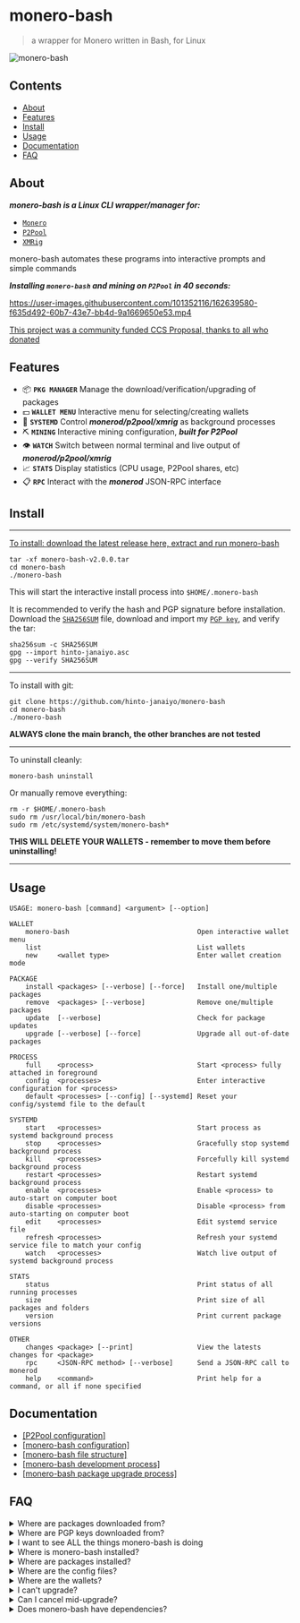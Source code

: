 # monero-bash
>a wrapper for Monero written in Bash, for Linux

![monero-bash](https://user-images.githubusercontent.com/101352116/179381901-f47ea0ba-5740-4bfa-9cd6-52798de48eb0.png)

## Contents
* [About](#About)
* [Features](#Features)
* [Install](#Install)
* [Usage](#Usage)
* [Documentation](#Documentation)
* [FAQ](#FAQ)

## About
***monero-bash is a Linux CLI wrapper/manager for:***

* [`Monero`](https://github.com/monero-project/monero)
* [`P2Pool`](https://github.com/SChernykh/p2pool)
* [`XMRig`](https://github.com/xmrig/xmrig)

monero-bash automates these programs into interactive prompts and simple commands

***Installing `monero-bash` and mining on `P2Pool` in 40 seconds:***

https://user-images.githubusercontent.com/101352116/162639580-f635d492-60b7-43e7-bb4d-9a1669650e53.mp4

[This project was a community funded CCS Proposal, thanks to all who donated](https://ccs.getmonero.org/proposals/monero-bash.html)

## Features
* 📦 **`PKG MANAGER`** Manage the download/verification/upgrading of packages
* 💵 **`WALLET MENU`** Interactive menu for selecting/creating wallets
* 👺 **`SYSTEMD`** Control ***monerod/p2pool/xmrig*** as background processes
* ⛏️ **`MINING`** Interactive mining configuration, ***built for P2Pool***
* 👁️ **`WATCH`** Switch between normal terminal and live output of ***monerod/p2pool/xmrig***
* 📈 **`STATS`** Display statistics (CPU usage, P2Pool shares, etc)
* 📋 **`RPC`** Interact with the ***monerod*** JSON-RPC interface

## Install

---

[To install: download the latest release here, extract and run monero-bash](https://github.com/hinto-janaiyo/monero-bash/releases/latest)
```
tar -xf monero-bash-v2.0.0.tar
cd monero-bash
./monero-bash
```
This will start the interactive install process into `$HOME/.monero-bash`

It is recommended to verify the hash and PGP signature before installation.  
Download the [`SHA256SUM`](https://github.com/hinto-janaiyo/monero-bash/releases/latest) file, download and import my [`PGP key`](https://github.com/hinto-janaiyo/monero-bash/blob/main/gpg/hinto-janaiyo.asc), and verify the tar:
```
sha256sum -c SHA256SUM
gpg --import hinto-janaiyo.asc
gpg --verify SHA256SUM
```

---

To install with git:
```
git clone https://github.com/hinto-janaiyo/monero-bash
cd monero-bash
./monero-bash
```
**ALWAYS clone the main branch, the other branches are not tested**

---

To uninstall cleanly:
```
monero-bash uninstall
```
 Or manually remove everything:
```
rm -r $HOME/.monero-bash
sudo rm /usr/local/bin/monero-bash
sudo rm /etc/systemd/system/monero-bash*
```
**THIS WILL DELETE YOUR WALLETS - remember to move them before uninstalling!**

---

## Usage
```
USAGE: monero-bash [command] <argument> [--option]

WALLET
    monero-bash                                Open interactive wallet menu
    list                                       List wallets
    new     <wallet type>                      Enter wallet creation mode

PACKAGE
    install <packages> [--verbose] [--force]   Install one/multiple packages
    remove  <packages> [--verbose]             Remove one/multiple packages
    update  [--verbose]                        Check for package updates
    upgrade [--verbose] [--force]              Upgrade all out-of-date packages

PROCESS
    full    <process>                          Start <process> fully attached in foreground
    config  <processes>                        Enter interactive configuration for <process>
    default <processes> [--config] [--systemd] Reset your config/systemd file to the default

SYSTEMD
    start   <processes>                        Start process as systemd background process
    stop    <processes>                        Gracefully stop systemd background process
    kill    <processes>                        Forcefully kill systemd background process
    restart <processes>                        Restart systemd background process
    enable  <processes>                        Enable <process> to auto-start on computer boot
    disable <processes>                        Disable <process> from auto-starting on computer boot
    edit    <processes>                        Edit systemd service file
    refresh <processes>                        Refresh your systemd service file to match your config
    watch   <processes>                        Watch live output of systemd background process

STATS
    status                                     Print status of all running processes
    size                                       Print size of all packages and folders
    version                                    Print current package versions

OTHER
    changes <package> [--print]                View the latests changes for <package>
    rpc     <JSON-RPC method> [--verbose]      Send a JSON-RPC call to monerod
    help    <command>                          Print help for a command, or all if none specified
```

## Documentation
* [[P2Pool configuration]](https://github.com/hinto-janaiyo/monero-bash/blob/main/docs/p2pool.md)
* [[monero-bash configuration]](https://github.com/hinto-janaiyo/monero-bash/blob/main/docs/guide.md)
* [[monero-bash file structure]](https://github.com/hinto-janaiyo/monero-bash/blob/main/docs/structure.md)
* [[monero-bash development process]](https://github.com/hinto-janaiyo/monero-bash/blob/main/docs/development.md)
* [[monero-bash package upgrade process]](https://github.com/hinto-janaiyo/monero-bash/blob/main/docs/upgrade.md)

## FAQ
<details>
<summary>Where are packages downloaded from?</summary>

---
[The latest versions are downloaded using the GitHub API.](https://github.com/hinto-janaiyo/monero-bash/blob/main/src/pkg/download.sh)

* monero-bash [`https://github.com/hinto-janaiyo/monero-bash`](https://github.com/hinto-janaiyo/monero-bash)
* Monero [`https://downloads.getmonero.org/cli/linux64`](https://downloads.getmonero.org/cli/linux64)
* P2Pool [`https://github.com/SChernykh/p2pool`](https://github.com/SChernykh/p2pool)
* XMRig [`https://github.com/xmrig/xmrig`](https://github.com/xmrig/xmrig)

Hashes for Monero are found here: [`https://www.getmonero.org/downloads/hashes.txt`](https://www.getmonero.org/downloads/hashes.txt)

Every other package hash is found on its GitHub page.

[The metadata used for package downloads can be found here.](https://github.com/hinto-janaiyo/monero-bash/blob/main/src/struct/pkg.sh)

This defines some important information:
* PGP key link
* PGP key fingerprint
* GitHub API link

---

</details>

<details>
<summary>Where are PGP keys downloaded from?</summary>

---

* monero-bash `21958EE945980282FCB849C8D7483F6CA27D1B1D` -> [hinto-janaiyo](https://raw.githubusercontent.com/hinto-janaiyo/monero-bash/main/pgp/hinto-janaiyo.asc)
* Monero `81AC591FE9C4B65C5806AFC3F0AF4D462A0BDF92` -> [binaryFate](https://raw.githubusercontent.com/monero-project/monero/master/utils/gpg_keys/binaryfate.asc)
* P2Pool `1FCAAB4D3DC3310D16CBD508C47F82B54DA87ADF` -> [SChernykh](https://raw.githubusercontent.com/monero-project/gitian.sigs/master/gitian-pubkeys/SChernykh.asc)
* XMRig `9AC4CEA8E66E35A5C7CDDC1B446A53638BE94409` -> [XMRig](https://raw.githubusercontent.com/xmrig/xmrig/master/doc/gpg_keys/xmrig.asc)

This metadata is found in the [monero-bash source code, here.](https://github.com/hinto-janaiyo/monero-bash/blob/main/src/struct/pkg.sh)

---

</details>

<details>
<summary>I want to see ALL the things monero-bash is doing</summary>

---

Export this variable before running monero-bash:
```
export STD_LOG_DEBUG=true
```
Doing this will make monero-bash print debug info on all the things it's doing in the background.

Using the `--verbose` flag on the install/upgrade/remove commands does the same thing.

You can make monero-bash print ***very verbose*** info by ALSO exporting:
```
export STD_LOG_DEBUG_VERBOSE=true
```
This will print the function call stack and command line numbers along with the regular debug information.

---

</details>

<details>
<summary>Where is monero-bash installed?</summary>

---

Installation path:
```
$HOME/.monero-bash
```
PATH symlink:
```
/usr/local/bin/monero-bash
```
systemd files:
```
/etc/systemd/system/monero-bash-$PROCESS.service
```

---

</details>

<details>
<summary>Where are packages installed?</summary>

---

```
$HOME/.monero-bash/packages
```

---

</details>

<details>
<summary>Where are the config files?</summary>

---

```
$HOME/.monero-bash/config
```

---

</details>

<details>
<summary>Where are the wallets?</summary>

---

```
$HOME/.monero-bash/wallets
```

---

</details>

<details>
<summary>I can't upgrade?</summary>

---

```
monero-bash upgrade <package> --force
```
Will forcefully upgrade, even if up to date

You can also remove and re-install the package:
```
monero-bash remove <package>
monero-bash install <package>
```

---

</details>

<details>
<summary>Can I cancel mid-upgrade?</summary>

---

**Yes**

monero-bash uses temporary folders until it's ready to swap binaries:
```
/tmp/monero-bash.XXXXXXXXX
```

If you cancel ***BEFORE*** the package is upgraded, monero-bash will swap back the old version, and clean up temporary files.

If you cancel ***AFTER*** the package is upgraded, but before the upgrade process is over, monero-bash will force update it and clean up.

---

</details>

<details>
<summary>Does monero-bash have dependencies?</summary>

---

**No**

If you have a mainstream Linux distro (Ubuntu, Debian, Mint, Arch, Fedora) you already have everything needed:

* Bash
* wget/curl
* systemd
* GNU coreutils

---

</details>
